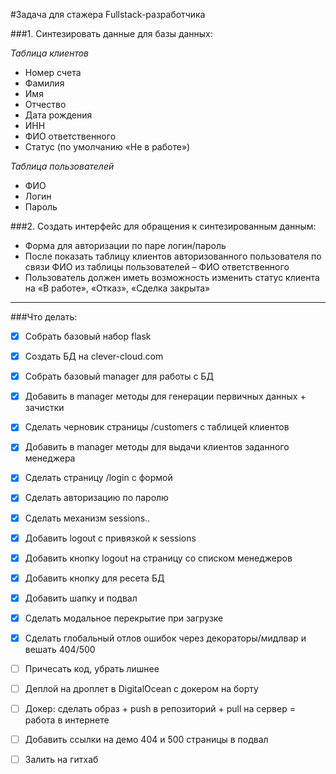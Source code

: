 #Задача для стажера Fullstack-разработчика

###1. Синтезировать данные для базы данных:

_Таблица клиентов_
- Номер счета
- Фамилия
- Имя
- Отчество
- Дата рождения
- ИНН
- ФИО ответственного
- Статус (по умолчанию «Не в работе»)


_Таблица пользователей_
- ФИО
- Логин
- Пароль


###2. Создать интерфейс для обращения к синтезированным данным:
- Форма для авторизации по паре логин/пароль
- После показать таблицу клиентов авторизованного
пользователя по связи ФИО из таблицы пользователей – ФИО
ответственного
- Пользователь должен иметь возможность изменить статус
клиента на «В работе», «Отказ», «Сделка закрыта»

---

###Что делать:

- [x] Собрать базовый набор flask
- [x] Создать БД на clever-cloud.com
- [x] Собрать базовый manager для работы с БД
- [x] Добавить в manager методы для генерации первичных данных + зачистки
- [x] Сделать черновик страницы /customers с таблицей клиентов
- [x] Добавить в manager методы для выдачи клиентов заданного менеджера
- [x] Сделать страницу /login с формой
- [x] Сделать авторизацию по паролю
- [x] Сделать механизм sessions..
- [x] Добавить logout с привязкой к sessions
- [x] Добавить кнопку logout на страницу со списком менеджеров
- [x] Добавить кнопку для ресета БД
- [x] Добавить шапку и подвал
- [x] Сделать модальное перекрытие при загрузке
- [x] Сделать глобальный отлов ошибок через декораторы/мидлвар и вешать 404/500
- [ ] Причесать код, убрать лишнее
- [ ] Деплой на дроплет в DigitalOcean с докером на борту
- [ ] Докер: сделать образ + push в репозиторий + pull на сервер = работа в интернете
- [ ] Добавить ссылки на демо 404 и 500 страницы в подвал
- [ ] Залить на гитхаб

